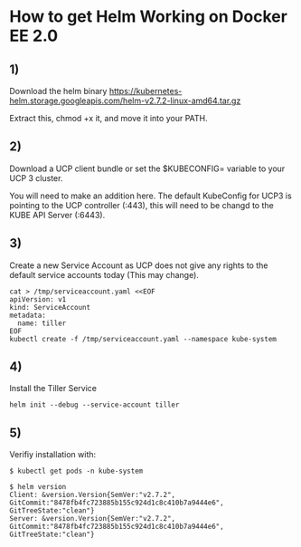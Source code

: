 # How to get Helm Working on Docker EE 2.0

## 1)

Download the helm binary https://kubernetes-helm.storage.googleapis.com/helm-v2.7.2-linux-amd64.tar.gz

Extract this, chmod +x it, and move it into your PATH.

## 2)

Download a UCP client bundle or set the $KUBECONFIG= variable to your UCP 3 cluster.

You will need to make an addition here. The default KubeConfig for UCP3 is pointing to the UCP controller (:443), this will need to be changd to the KUBE API Server (:6443). 

## 3)

Create a new Service Account as UCP does not give any rights to the default service accounts today (This may change).

```
cat > /tmp/serviceaccount.yaml <<EOF
apiVersion: v1
kind: ServiceAccount
metadata:
  name: tiller
EOF
kubectl create -f /tmp/serviceaccount.yaml --namespace kube-system
```

## 4) 

Install the Tiller Service

```
helm init --debug --service-account tiller
```

## 5)

Verifiy installation with:

```
$ kubectl get pods -n kube-system

$ helm version
Client: &version.Version{SemVer:"v2.7.2", GitCommit:"8478fb4fc723885b155c924d1c8c410b7a9444e6", GitTreeState:"clean"}
Server: &version.Version{SemVer:"v2.7.2", GitCommit:"8478fb4fc723885b155c924d1c8c410b7a9444e6", GitTreeState:"clean"}
```




